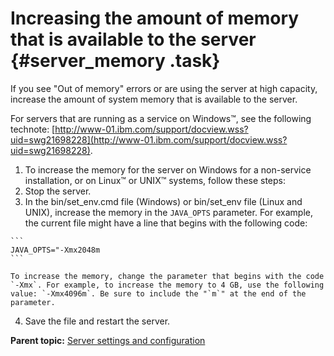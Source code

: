 # Increasing the amount of memory that is available to the server {#server_memory .task}

If you see "Out of memory" errors or are using the server at high capacity, increase the amount of system memory that is available to the server.

For servers that are running as a service on Windows™, see the following technote: [http://www-01.ibm.com/support/docview.wss?uid=swg21698228](http://www-01.ibm.com/support/docview.wss?uid=swg21698228).

1.  To increase the memory for the server on Windows for a non-service installation, or on Linux™ or UNIX™ systems, follow these steps:
2.   Stop the server. 
3.   In the bin/set\_env.cmd file \(Windows\) or bin/set\_env file \(Linux and UNIX\), increase the memory in the `JAVA_OPTS` parameter. For example, the current file might have a line that begins with the following code:

    ```
    JAVA_OPTS="-Xmx2048m
    ```

    To increase the memory, change the parameter that begins with the code `-Xmx`. For example, to increase the memory to 4 GB, use the following value: `-Xmx4096m`. Be sure to include the "`m`" at the end of the parameter.

4.   Save the file and restart the server. 

**Parent topic:** [Server settings and configuration](../topics/settings_ch.md)

